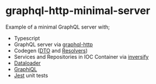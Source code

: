 # graphql-http-minimal-server
Example of a minimal GraphQL server with;

- Typescript 
- GraphQL server via [graphql-http](https://github.com/graphql/graphql-http)
- Codegen ([DTO](https://the-guild.dev/graphql/codegen/plugins/typescript/typescript) and [Resolvers](https://the-guild.dev/graphql/codegen/plugins/typescript/typescript-resolvers))
- Services and Repositories in IOC Container via [inversify](https://inversify.io/)
- [Dataloader](https://github.com/graphql/dataloader)
- [GraphiQL](https://github.com/graphql/graphiql/tree/main/packages/graphiql#readme)
- [Jest](https://jestjs.io/) unit tests